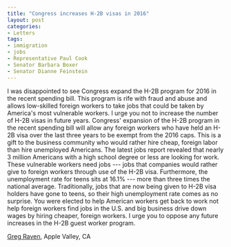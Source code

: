 ```yaml
---
title: "Congress increases H-2B visas in 2016"
layout: post
categories:
- Letters
tags:
- immigration
- jobs
- Representative Paul Cook
- Senator Barbara Boxer
- Senator Dianne Feinstein
---
```


I was disappointed to see Congress expand the H-2B program for 2016 in the recent spending bill. This program is rife with fraud and abuse and allows low-skilled foreign workers to take jobs that could be taken by America's most vulnerable workers. I urge you not to increase the number of H-2B visas in future years. Congress' expansion of the H-2B program in the recent spending bill will allow any foreign workers who have held an H-2B visa over the last three years to be exempt from the 2016 caps. This is a gift to the business community who would rather hire cheap, foreign labor than hire unemployed Americans. The latest jobs report revealed that nearly 3 million Americans with a high school degree or less are looking for work. These vulnerable workers need jobs --- jobs that companies would rather give to foreign workers through use of the H-2B visa. Furthermore, the unemployment rate for teens sits at 16.1% --- more than three times the national average. Traditionally, jobs that are now being given to H-2B visa holders have gone to teens, so their high unemployment rate comes as no surprise. You were elected to help American workers get back to work not help foreign workers find jobs in the U.S. and big business drive down wages by hiring cheaper, foreign workers. I urge you to oppose any future increases in the H-2B guest worker program.

[Greg Raven](https://www.gregraven.org), Apple Valley, CA